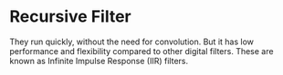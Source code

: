 # Recursive Filter

They run quickly, without the need for convolution. But it has low performance and flexibility compared to other digital filters. These are known as Infinite Impulse Response (IIR) filters.
